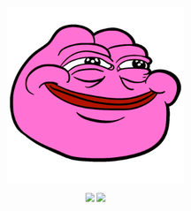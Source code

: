 <p align="center">
  <img src="logo.png" width="320" height="320"/>
</p>

<p align="center">
  <a href="https://travis-ci.org/bubble-dev/_"><img src="https://flat.badgen.net/travis/bubble-dev/_/master?label=tests"/></a>  <a href="https://codecov.io/github/bubble-dev/_"><img src="https://flat.badgen.net/codecov/c/github/bubble-dev/_/master"/></a>
</p>

